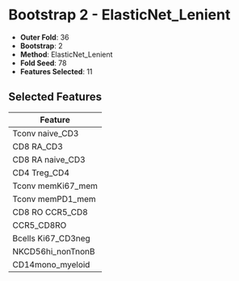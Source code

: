 # Bootstrap 2 - ElasticNet_Lenient

- **Outer Fold**: 36
- **Bootstrap**: 2
- **Method**: ElasticNet_Lenient
- **Fold Seed**: 78
- **Features Selected**: 11

## Selected Features

| Feature |
|---------|
| Tconv naive_CD3 |
| CD8 RA_CD3 |
| CD8 RA naive_CD3 |
| CD4 Treg_CD4 |
| Tconv memKi67_mem |
| Tconv memPD1_mem |
| CD8 RO CCR5_CD8 |
| CCR5_CD8RO |
| Bcells Ki67_CD3neg |
| NKCD56hi_nonTnonB |
| CD14mono_myeloid |
